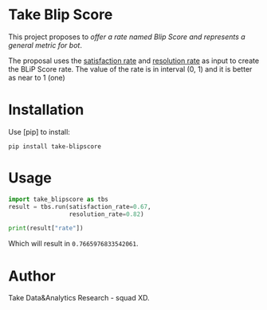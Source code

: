 # Take Blip Score

This project proposes to _offer a rate named Blip Score and represents a general metric for bot_.

The proposal uses the [satisfaction rate](https://pypi.org/project/take-satisfaction/) and [resolution rate](https://pypi.org/project/take-resolution/) as input to create the BLiP Score rate.
The value of the rate is in interval (0, 1) and it is better as near to 1 (one)

# Installation
Use [pip] to install:

```shell script
pip install take-blipscore
```

# Usage

```python
import take_blipscore as tbs
result = tbs.run(satisfaction_rate=0.67,
                 resolution_rate=0.82)

print(result["rate"])
```

Which will result in `0.7665976833542061`.

# Author
Take Data&Analytics Research - squad XD.
